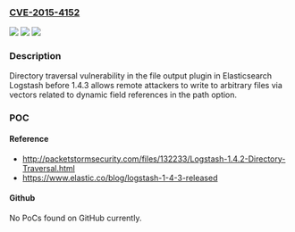### [CVE-2015-4152](https://cve.mitre.org/cgi-bin/cvename.cgi?name=CVE-2015-4152)
![](https://img.shields.io/static/v1?label=Product&message=n%2Fa&color=blue)
![](https://img.shields.io/static/v1?label=Version&message=n%2Fa&color=blue)
![](https://img.shields.io/static/v1?label=Vulnerability&message=n%2Fa&color=brighgreen)

### Description

Directory traversal vulnerability in the file output plugin in Elasticsearch Logstash before 1.4.3 allows remote attackers to write to arbitrary files via vectors related to dynamic field references in the path option.

### POC

#### Reference
- http://packetstormsecurity.com/files/132233/Logstash-1.4.2-Directory-Traversal.html
- https://www.elastic.co/blog/logstash-1-4-3-released

#### Github
No PoCs found on GitHub currently.

